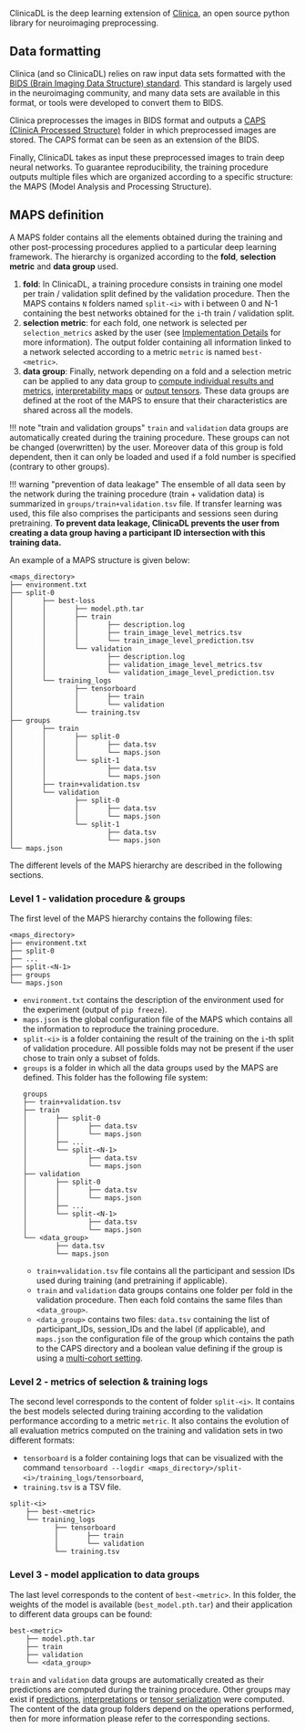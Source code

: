 ClinicaDL is the deep learning extension of [Clinica](https://aramislab.paris.inria.fr/clinica/docs/public/latest/WhatIsClinica/),
an open source python library for neuroimaging preprocessing.

## Data formatting

Clinica (and so ClinicaDL) relies on raw input data sets formatted with the [BIDS (Brain Imaging Data Structure)
standard](https://aramislab.paris.inria.fr/clinica/docs/public/latest/BIDS/).
This standard is largely used in the neuroimaging community, and many data sets are available in this format,
or tools were developed to convert them to BIDS.

Clinica preprocesses the images in BIDS format and outputs a [CAPS (ClinicA Processed
Structure)](https://aramislab.paris.inria.fr/clinica/docs/public/latest/CAPS/Introduction/)
folder in which preprocessed images are stored. The CAPS format can be seen as an extension of
the BIDS.

Finally, ClinicaDL takes as input these preprocessed images to train deep neural networks.
To guarantee reproducibility, the training procedure outputs multiple files which are organized
according to a specific structure: the MAPS (Model Analysis and Processing Structure).

## MAPS definition

A MAPS folder contains all the elements obtained during the training and other post-processing procedures
applied to a particular deep learning framework. The hierarchy is organized according to the **fold**,
**selection metric** and **data group** used.

1. **fold**: In ClinicaDL, a training procedure consists in training one model per train / validation split defined by the validation
procedure. Then the MAPS contains `N` folders named `split-<i>` with i between 0 and N-1 containing the best networks obtained
for the `i`-th train / validation split.
2. **selection metric**: for each fold, one network is selected per `selection_metrics` asked by the user (see [Implementation Details](Train/Details.md#model-selection)
for more information). The output folder containing all information linked to a network selected according to a metric `metric` is named
`best-<metric>`.
3. **data group**: Finally, network depending on a fold and a selection metric can be applied to any data group to [compute individual results
and metrics](./Predict.md), [interpretability maps](./Interpret.md) or [output tensors](./Tensors.md).
These data groups are defined at the root of the MAPS to ensure that their characteristics are shared across all the models.

!!! note "train and validation groups"
    `train` and `validation` data groups are automatically created during the training procedure.
    These groups can not be changed (overwritten) by the user.
    Moreover data of this group is fold dependent, then it can only be loaded and used if a fold number
    is specified (contrary to other groups).

!!! warning "prevention of data leakage"
    The ensemble of all data seen by the network during the training procedure (train + validation data)
    is summarized in `groups/train+validation.tsv` file.
    If transfer learning was used, this file also comprises the participants and sessions seen during pretraining.
    **To prevent data leakage, ClinicaDL prevents the user from creating a data group having a participant ID intersection
    with this training data.**

An example of a MAPS structure is given below:

```Text
<maps_directory>
├── environment.txt
├── split-0
│       ├── best-loss
│       │       ├── model.pth.tar
│       │       ├── train
│       │       │       ├── description.log
│       │       │       ├── train_image_level_metrics.tsv
│       │       │       └── train_image_level_prediction.tsv
│       │       └── validation
│       │               ├── description.log
│       │               ├── validation_image_level_metrics.tsv
│       │               └── validation_image_level_prediction.tsv
│       └── training_logs
│               ├── tensorboard
│               │       ├── train
│               │       └── validation
│               └── training.tsv
├── groups
│       ├── train
│       │       ├── split-0
│       │       │       ├── data.tsv
│       │       │       └── maps.json
│       │       └── split-1
│       │               ├── data.tsv
│       │               └── maps.json
│       ├── train+validation.tsv
│       └── validation
│               ├── split-0
│               │       ├── data.tsv
│               │       └── maps.json
│               └── split-1
│                       ├── data.tsv
│                       └── maps.json
└── maps.json
```

The different levels of the MAPS hierarchy are described in the following sections.

### Level 1 - validation procedure & groups

The first level of the MAPS hierarchy contains the following files:

```Text
<maps_directory>
├── environment.txt
├── split-0
├── ...
├── split-<N-1>
├── groups
└── maps.json
```

- `environment.txt` contains the description of the environment used for the experiment (output of `pip freeze`).
- `maps.json` is the global configuration file of the MAPS which contains all the information to reproduce the training procedure.
- `split-<i>` is a folder containing the result of the training on the `i`-th split of validation procedure. All possible folds
may not be present if the user chose to train only a subset of folds.
- `groups` is a folder in which all the data groups used by the MAPS are defined. This folder has the following file system:
    ```Text
    groups
    ├── train+validation.tsv
    ├── train
    │       ├── split-0
    │       │       ├── data.tsv
    │       │       └── maps.json
    │       ├── ...
    │       └── split-<N-1>
    │               ├── data.tsv
    │               └── maps.json
    ├── validation
    │       ├── split-0
    │       │       ├── data.tsv
    │       │       └── maps.json
    │       ├── ...
    │       └── split-<N-1>
    │               ├── data.tsv
    │               └── maps.json
    └── <data_group>
            ├── data.tsv
            └── maps.json
    ```
    - `train+validation.tsv` file contains all the participant and session IDs used during training (and pretraining if applicable).
    - `train` and `validation` data groups contains one folder per fold in the validation procedure. Then each fold contains the same
    files than `<data_group>`.
    - `<data_group>` contains two files: `data.tsv` containing the list of participant_IDs, session_IDs and the label (if applicable), and
    `maps.json` the configuration file of the group which contains the path to the CAPS directory and a boolean value defining if the group
    is using a [multi-cohort setting](./Train/Details.md#multi-cohort).

### Level 2 - metrics of selection & training logs

The second level corresponds to the content of folder `split-<i>`. It contains the best models selected during training according to the validation
performance according to a metric `metric`. It also contains the evolution of all evaluation metrics computed on the training
 and validation sets in two different formats:
- `tensorboard` is a folder containing logs that can be visualized with the command `tensorboard --logdir <maps_directory>/split-<i>/training_logs/tensorboard`,
- `training.tsv` is a TSV file.

```Text
split-<i>
    ├── best-<metric>
    └── training_logs
           ├── tensorboard
           │       ├── train
           │       └── validation
           └── training.tsv
```

### Level 3 - model application to data groups

The last level corresponds to the content of `best-<metric>`. In this folder, the weights of the model is available (`best_model.pth.tar`)
and their application to different data groups can be found:

```Text
best-<metric>
    ├── model.pth.tar
    ├── train
    ├── validation
    └── <data_group>
```

`train` and `validation` data groups are automatically created as their predictions are computed during the training procedure.
Other groups may exist if [predictions](./Predict.md), [interpretations](./Interpret.md) or [tensor serialization](./Tensors.md) were computed.
The content of the data group folders depend on the operations performed, then for more information please refer to the corresponding sections.

